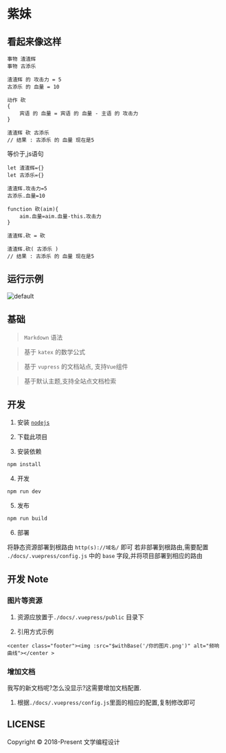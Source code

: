 # 紫妹

## 看起来像这样

```
事物 渣渣辉
事物 古添乐

渣渣辉 的 攻击力 = 5
古添乐 的 血量 = 10

动作 砍
{
    宾语 的 血量 = 宾语 的 血量 - 主语 的 攻击力
}

渣渣辉 砍 古添乐
// 结果 : 古添乐 的 血量 现在是5

```

等价于,js语句

```
let 渣渣辉={}
let 古添乐={}

渣渣辉.攻击力=5
古添乐.血量=10

function 砍(aim){
    aim.血量=aim.血量-this.攻击力
}

渣渣辉.砍 = 砍

渣渣辉.砍( 古添乐 )
// 结果 : 古添乐 的 血量 现在是5
```

## 运行示例
![default](https://user-images.githubusercontent.com/31165554/49651570-8cc50680-fa6a-11e8-9d65-41d04dd12307.png)

## 基础

> `Markdown` 语法

> 基于 `katex` 的数学公式

> 基于 `vupress` 的文档站点, 支持`Vue`组件

> 基于默认主题,支持全站点文档检索

## 开发

1. 安装 [`nodejs`](https://nodejs.org/zh-cn/)

2. 下载此项目

3. 安装依赖

```bash
npm install
```

4. 开发

```bash
npm run dev
```

5. 发布

```bash
npm run build
```

6. 部署

将静态资源部署到根路由 `http(s)://域名/` 即可
若非部署到根路由,需要配置 `./docs/.vuepress/config.js` 中的 `base` 字段,并将项目部署到相应的路由

## 开发 Note

### 图片等资源

1. 资源应放置于`./docs/.vuepress/public` 目录下

2. 引用方式示例

```
<center class="footer"><img :src="$withBase('/你的图片.png')" alt="频响曲线"></center >
```

### 增加文档

我写的新文档呢?怎么没显示?这需要增加文档配置.

1. 根据`./docs/.vuepress/config.js`里面的相应的配置,复制修改即可

## LICENSE

Copyright © 2018-Present 文学编程设计
